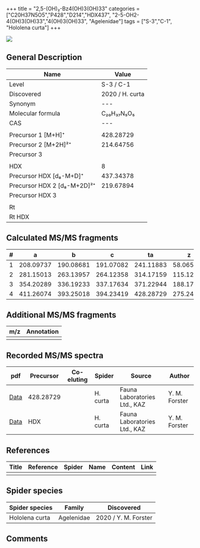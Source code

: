 +++
title = "2,5-(OH)₂-Bz4(OH)3(OH)33"
categories = ["C20H37N5O5","P428","D214","HDX437",
"2-5-OH2-4(OH)3(OH)33","4(OH)3(OH)33",
"Agelenidae"]
tags = ["S-3","C-1",
"Hololena curta"]
+++

![](/img/2-5-OH2-4(OH)3(OH)33.png)

## General Description

| Name                       | Value              |
|----------------------------|--------------------|
| Level                      | S-3 / C-1          |
| Discovered                 | 2020 / H. curta  |
| Synonym                    | ---                |
| Molecular formula          | C₂₀H₃₇N₅O₅                   |
| CAS                        | ---                |
|                            |                    |
| Precursor 1 [M+H]⁺         | 428.28729                   |
| Precursor 2 [M+2H]²⁺       | 214.64756                   |
| Precursor 3                |                    |
|                            |                    |
| HDX                        | 8                   |
| Precursor HDX   [d₈-M+D]⁺   | 437.34378                   |
| Precursor HDX 2 [d₈-M+2D]²⁺ | 219.67894                   |
| Precursor HDX 3            |                    |
|                            |                    |
| Rt                         |                    |
| Rt HDX                     |                    |

## Calculated MS/MS fragments

| # | a         | b         | c         | ta        | z         | y         | tz        |
|---|-----------|-----------|-----------|-----------|-----------|-----------|-----------|
| 1 | 208.09737 | 190.08681 | 191.07082 | 241.11883 | 58.06567 | 41.03912 | 75.09222 |
| 2 | 281.15013 | 263.13957 | 264.12358 | 314.17159 | 115.12352 | 98.09697 | 148.14498 |
| 3 | 354.20289 | 336.19233 | 337.17634 | 371.22944 | 188.17628 | 171.14973 | 221.19774 |
| 4 | 411.26074 | 393.25018 | 394.23419 | 428.28729 | 275.24469 | 258.21814 | 292.27124 |

## Additional MS/MS fragments

| m/z | Annotation |
|-----|------------|
|     |            |

## Recorded MS/MS spectra

| pdf                                             | Precursor | Co-eluting | Spider      | Source                       | Author        |
|-------------------------------------------------|-----------|------------|-------------|------------------------------|---------------|
| [Data](/pdf/H-curta/428_2-5-OH2-4(OH)3(OH)33_Hc.pdf) | 428.28729 |           | H. curta | Fauna Laboratories Ltd., KAZ | Y. M. Forster |
| [Data](/pdf/H-curta/428_2-5-OH2-4(OH)3(OH)33_Hc_HDX.pdf) | HDX |           | H. curta | Fauna Laboratories Ltd., KAZ | Y. M. Forster |


## References

| Title | Reference | Spider | Name | Content | Link |
|-------|-----------|--------|------|---------|------|
|       |           |        |      |         |      |

## Spider species

| Spider species     | Family     | Discovered           |
|--------------------|------------|----------------------|
| Hololena curta | Agelenidae | 2020 / Y. M. Forster |


## Comments